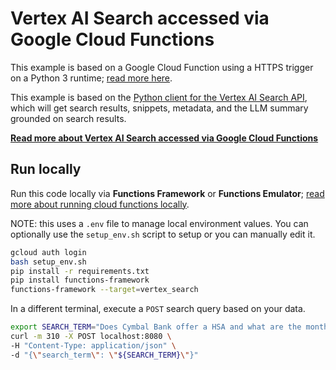 # Vertex AI Search accessed via Google Cloud Functions

This example is based on a Google Cloud Function using a HTTPS trigger on a
Python 3 runtime;
[read more here](https://cloud.google.com/functions/docs/samples/functions-http-content#functions_http_content-python).

This example is based on the
[Python client for the Vertex AI Search API](https://cloud.google.com/generative-ai-app-builder/docs/libraries#client-libraries-usage-python),
which will get search results, snippets, metadata, and the LLM
summary grounded on search results.

**[Read more about Vertex AI Search accessed via Google Cloud Functions](../README.md)**

## Run locally

Run this code locally via **Functions Framework** or **Functions Emulator**;
[read more about running cloud functions locally](https://cloud.google.com/functions/docs/running/overview).

NOTE: this uses a `.env` file to manage local environment values.  You can
optionally use the `setup_env.sh` script to setup or you can manually edit it.

```bash
gcloud auth login
bash setup_env.sh
pip install -r requirements.txt
pip install functions-framework
functions-framework --target=vertex_search
```

In a different terminal, execute a `POST` search query based on your data.

```bash
export SEARCH_TERM="Does Cymbal Bank offer a HSA and what are the monthly premiums in the US?"
curl -m 310 -X POST localhost:8080 \
-H "Content-Type: application/json" \
-d "{\"search_term\": \"${SEARCH_TERM}\"}"
```
